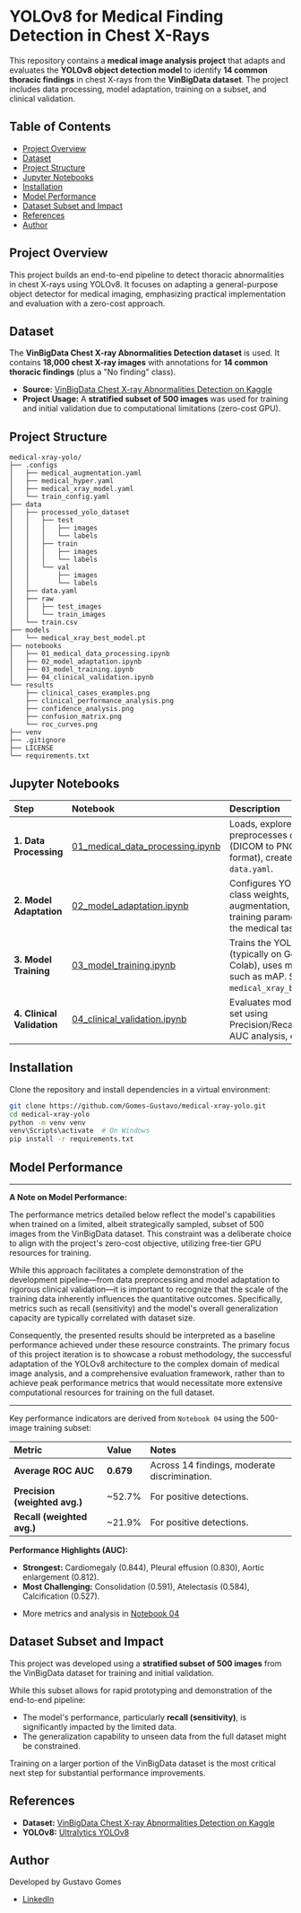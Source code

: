 # YOLOv8 for Medical Finding Detection in Chest X-Rays

This repository contains a **medical image analysis project** that adapts and evaluates the **YOLOv8 object detection model** to identify **14 common thoracic findings** in chest X-rays from the **VinBigData dataset**. The project includes data processing, model adaptation, training on a subset, and clinical validation.

## Table of Contents

- [Project Overview](#project-overview)
- [Dataset](#dataset)
- [Project Structure](#project-structure)
- [Jupyter Notebooks](#jupyter-notebooks)
- [Installation](#installation)
- [Model Performance](#model-performance)
- [Dataset Subset and Impact](#dataset-subset-and-impact)
- [References](#references)
- [Author](#author)

## Project Overview

This project builds an end-to-end pipeline to detect thoracic abnormalities in chest X-rays using YOLOv8. It focuses on adapting a general-purpose object detector for medical imaging, emphasizing practical implementation and evaluation with a zero-cost approach.

## Dataset

The **VinBigData Chest X-ray Abnormalities Detection dataset** is used. It contains **18,000 chest X-ray images** with annotations for **14 common thoracic findings** (plus a "No finding" class).

-   **Source:** [VinBigData Chest X-ray Abnormalities Detection on Kaggle](https://www.kaggle.com/c/vinbigdata-chest-xray-abnormalities-detection/data)
-   **Project Usage:** A **stratified subset of 500 images** was used for training and initial validation due to computational limitations (zero-cost GPU). 
## Project Structure

```
medical-xray-yolo/
├── .configs
│   ├── medical_augmentation.yaml
│   ├── medical_hyper.yaml
│   ├── medical_xray_model.yaml
│   └── train_config.yaml
├── data
│   ├── processed_yolo_dataset
│   │   ├── test
│   │   │   ├── images
│   │   │   └── labels
│   │   ├── train
│   │   │   ├── images
│   │   │   └── labels
│   │   └── val
│   │       ├── images
│   │       └── labels
│   ├── data.yaml
│   ├── raw
│   │   ├── test_images
│   │   └── train_images
│   └── train.csv
├── models
│   └── medical_xray_best_model.pt
├── notebooks
│   ├── 01_medical_data_processing.ipynb
│   ├── 02_model_adaptation.ipynb
│   ├── 03_model_training.ipynb
│   ├── 04_clinical_validation.ipynb
└── results
    ├── clinical_cases_examples.png
    ├── clinical_performance_analysis.png
    ├── confidence_analysis.png
    ├── confusion_matrix.png  
    └── roc_curves.png
├── venv
├── .gitignore
├── LICENSE
└── requirements.txt   
```

## Jupyter Notebooks

| Step                             | Notebook                                                                 | Description                                                                                                   |
| :------------------------------- | :----------------------------------------------------------------------- | :------------------------------------------------------------------------------------------------------------ |
| **1. Data Processing** | [01_medical_data_processing.ipynb](notebooks/01_medical_data_processing.ipynb) | Loads, explores, preprocesses data (DICOM to PNG, YOLO format), creates subset & `data.yaml`.                |
| **2. Model Adaptation** | [02_model_adaptation.ipynb](notebooks/02_model_adaptation.ipynb)        | Configures YOLOv8, class weights, augmentation, and training parameters for the medical task.             |
| **3. Model Training** | [03_model_training.ipynb](notebooks/03_model_training.ipynb)           | Trains the YOLOv8 model (typically on Google Colab), uses metrics such as mAP. Saves `medical_xray_best_model`.                                       |
| **4. Clinical Validation** | [04_clinical_validation.ipynb](notebooks/04_clinical_validation.ipynb)      | Evaluates model on test set using Precision/Recall, ROC AUC analysis, etc.                             |

## Installation

Clone the repository and install dependencies in a virtual environment:

```bash
git clone https://github.com/Gomes-Gustavo/medical-xray-yolo.git
cd medical-xray-yolo
python -m venv venv
venv\Scripts\activate  # On Windows
pip install -r requirements.txt
```
## Model Performance
---

**A Note on Model Performance:**

The performance metrics detailed below reflect the model's capabilities when trained on a limited, albeit strategically sampled, subset of 500 images from the VinBigData dataset. This constraint was a deliberate choice to align with the project's zero-cost objective, utilizing free-tier GPU resources for training.

While this approach facilitates a complete demonstration of the development pipeline—from data preprocessing and model adaptation to rigorous clinical validation—it is important to recognize that the scale of the training data inherently influences the quantitative outcomes. Specifically, metrics such as recall (sensitivity) and the model's overall generalization capacity are typically correlated with dataset size.

Consequently, the presented results should be interpreted as a baseline performance achieved under these resource constraints. The primary focus of this project iteration is to showcase a robust methodology, the successful adaptation of the YOLOv8 architecture to the complex domain of medical image analysis, and a comprehensive evaluation framework, rather than to achieve peak performance metrics that would necessitate more extensive computational resources for training on the full dataset.

---

Key performance indicators are derived from `Notebook 04` using the 500-image training subset:

| Metric                       | Value          | Notes                                             |
| :--------------------------- | :------------- | :------------------------------------------------ |
| **Average ROC AUC** | **0.679** | Across 14 findings, moderate discrimination.  |
| **Precision (weighted avg.)**| ~52.7%         | For positive detections.                          |
| **Recall (weighted avg.)** | ~21.9%         | For positive detections.                          |

**Performance Highlights (AUC):**
* **Strongest:** Cardiomegaly (0.844), Pleural effusion (0.830), Aortic enlargement (0.812).
* **Most Challenging:** Consolidation (0.591), Atelectasis (0.584), Calcification (0.527).

- More metrics and analysis in [Notebook 04](notebooks/04_clinical_validation.ipynb) 

## Dataset Subset and Impact

This project was developed using a **stratified subset of 500 images** from the VinBigData dataset for training and initial validation. 

While this subset allows for rapid prototyping and demonstration of the end-to-end pipeline:
-   The model's performance, particularly **recall (sensitivity)**, is significantly impacted by the limited data.
-   The generalization capability to unseen data from the full dataset might be constrained.

Training on a larger portion of the VinBigData dataset is the most critical next step for substantial performance improvements.

## References

-   **Dataset:** [VinBigData Chest X-ray Abnormalities Detection on Kaggle](https://www.kaggle.com/c/vinbigdata-chest-xray-abnormalities-detection/data)
-   **YOLOv8:** [Ultralytics YOLOv8](https://github.com/ultralytics/ultralytics)

## Author

Developed by Gustavo Gomes

- [LinkedIn](https://www.linkedin.com/in/gustavo-gomes-581975333/)
